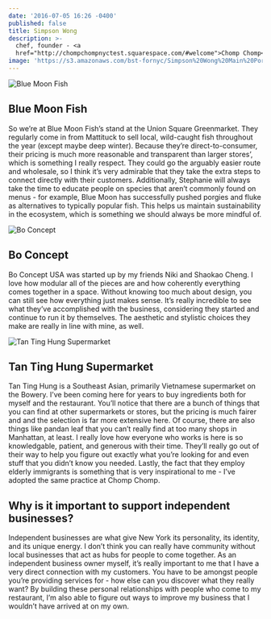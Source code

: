 ```yaml
---
date: '2016-07-05 16:26 -0400'
published: false
title: Simpson Wong
description: >-
  chef, founder - <a
  href="http://chompchompnyctest.squarespace.com/#welcome">Chomp Chomp</a>
image: 'https://s3.amazonaws.com/bst-fornyc/Simpson%20Wong%20Main%20Portrait.jpg'
---
```

![Blue Moon Fish](https://s3.amazonaws.com/bst-fornyc/Simpson%20Wong%20Blue%20Moon%20Fish.jpg)
## Blue Moon Fish
So we’re at Blue Moon Fish’s stand at the Union Square Greenmarket. They regularly come in from Mattituck to sell local, wild-caught fish throughout the year (except maybe deep winter). Because they’re direct-to-consumer, their pricing is much more reasonable and transparent than larger stores’, which is something I really respect. They could go the arguably easier route and wholesale, so I think it’s very admirable that they take the extra steps to connect directly with their customers. Additionally, Stephanie will always take the time to educate people on species that aren’t commonly found on menus - for example, Blue Moon has successfully pushed porgies and fluke as alternatives to typically popular fish. This helps us maintain sustainability in the ecosystem, which is something we should always be more mindful of.

![Bo Concept](https://s3.amazonaws.com/bst-fornyc/Simpson%20Wong%20Bo%20Concept.jpg)
## Bo Concept
Bo Concept USA was started up by my friends Niki and Shaokao Cheng. I love how modular all of the pieces are and how coherently everything comes together in a space. Without knowing too much about design, you can still see how everything just makes sense.  It’s really incredible to see what they’ve accomplished with the business, considering they started and continue to run it by themselves. The aesthetic and stylistic choices they make are really in line with mine, as well. 

![Tan Ting Hung Supermarket](https://s3.amazonaws.com/bst-fornyc/Simpson%20Wong%20Tan%20Ting%20Hung.jpg)
## Tan Ting Hung Supermarket
Tan Ting Hung is a Southeast Asian, primarily Vietnamese supermarket on the Bowery. I’ve been coming here for years to buy ingredients both for myself and the restaurant. You’ll notice that there are a bunch of things that you can find at other supermarkets or stores, but the pricing is much fairer and and the selection is far more extensive here. Of course, there are also things like pandan leaf that you can’t really find at too many shops in Manhattan, at least. I really love how everyone who works is here is so knowledgable, patient, and generous with their time. They’ll really go out of their way to help you figure out exactly what you’re looking for and even stuff that you didn’t know you needed. Lastly, the fact that they employ elderly immigrants is something that is very inspirational to me - I’ve adopted the same practice at Chomp Chomp. 

## Why is it important to support independent businesses?
Independent businesses are what give New York its personality, its identity, and its unique energy. I don’t think you can really have community without local businesses that act as hubs for people to come together. As an independent business owner myself, it’s really important to me that I have a very direct connection with my customers. You have to be amongst people you’re providing services for - how else can you discover what they really want? By building these personal relationships with people who come to my restaurant, I’m also able to figure out ways to improve my business that I wouldn’t have arrived at on my own.
